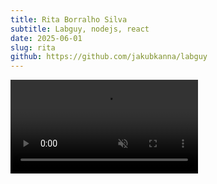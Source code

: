 ```yaml
---
title: Rita Borralho Silva
subtitle: Labguy, nodejs, react
date: 2025-06-01
slug: rita
github: https://github.com/jakubkanna/labguy
---
```


<video  muted controls playsinline src="https://github.com/jakubkanna/portfolio/raw/refs/heads/main/public/rita/ritas-www-showcase-2025-hd-noaddress.mp4"></video>
